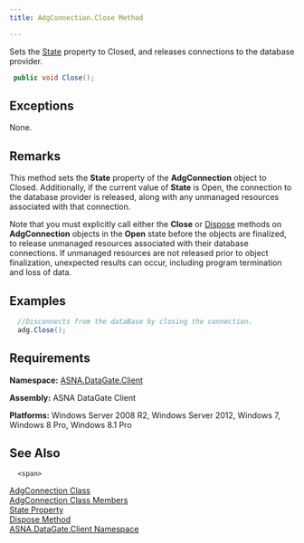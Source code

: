 ```yaml
---
title: AdgConnection.Close Method

---
```


Sets the [ State](adg-connection-class-state-property.html) property to <span>Closed</span>, and releases connections to the database provider.

```cs
 public void Close();
```


## Exceptions

None.
## Remarks

This method sets the **State** property of the **AdgConnection** object to Closed. Additionally, if the current value of **State** is Open, the connection to the database provider is released, along with any unmanaged resources associated with that connection. 

Note that you must explicitly call either the <span> **Close** </span> or [Dispose](adg-connection-class-dispose-method.html) methods on <span> **AdgConnection** </span> objects in the **Open** state before the objects are finalized, to release unmanaged resources associated with their database connections. If unmanaged resources are not released prior to object finalization, unexpected results can occur, including program termination and loss of data.
## Examples


```cs 
  //Disconnects from the dataBase by closing the connection.
  adg.Close();
```

## Requirements

<span> **Namespace:** [ASNA.DataGate.Client](datagate-client-namespace.html) </span> 

<span> **Assembly:** ASNA DataGate Client</span> 

<span> **Platforms:** Windows Server 2008 R2, Windows Server 2012, Windows 7, Windows 8 Pro, Windows 8.1 Pro</span> 
## See Also


      <span>
[AdgConnection Class](adg-connection-class.html)
        <br />
[AdgConnection Class Members](adg-connection-members.html)
        <br />
[State Property](adg-connection-class-state-property.html)
        <br />
[Dispose Method](adg-connection-class-dispose-method.html)
        <br />
[ASNA.DataGate.Client Namespace](datagate-client-namespace.html)
        <br />
      </span>

